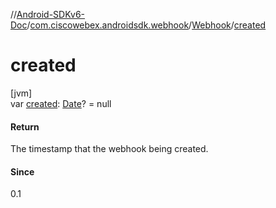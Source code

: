 //[Android-SDKv6-Doc](../../../index.md)/[com.ciscowebex.androidsdk.webhook](../index.md)/[Webhook](index.md)/[created](created.md)

# created

[jvm]\
var [created](created.md): [Date](https://docs.oracle.com/javase/8/docs/api/java/util/Date.html)? = null

#### Return

The timestamp that the webhook being created.

#### Since

0.1
